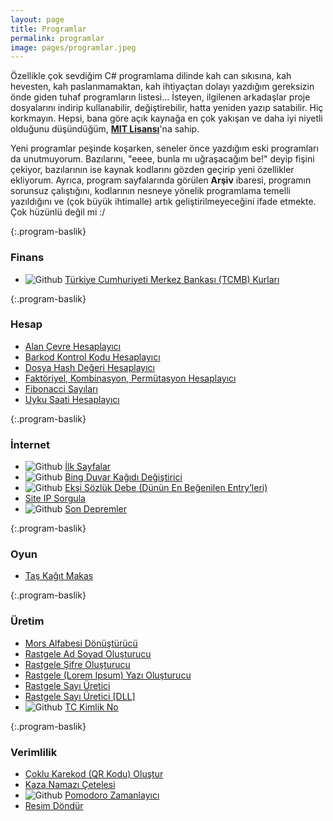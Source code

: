 ```yaml
---
layout: page
title: Programlar
permalink: programlar
image: pages/programlar.jpeg
---
```

Özellikle çok sevdiğim C# programlama dilinde kah can sıkısına, kah hevesten, kah paslanmamaktan, kah ihtiyaçtan dolayı yazdığım gereksizin önde giden tuhaf programların listesi... İsteyen, ilgilenen arkadaşlar proje dosyalarını indirip kullanabilir, değiştirebilir, hatta yeniden yazıp satabilir. Hiç korkmayın. Hepsi, bana göre açık kaynağa en çok yakışan ve daha iyi niyetli olduğunu düşündüğüm, **[MIT Lisansı](https://choosealicense.com/licenses/mit)**'na sahip.

Yeni programlar peşinde koşarken, seneler önce yazdığım eski programları da unutmuyorum. Bazılarını, "eeee, bunla mı uğraşacağım be!" deyip fişini çekiyor, bazılarının ise kaynak kodlarını gözden geçirip yeni özellikler ekliyorum. Ayrıca, program sayfalarında görülen **Arşiv** ibaresi, programın sorunsuz çalıştığını, kodlarının nesneye yönelik programlama temelli yazıldığını ve (çok büyük ihtimalle) artık geliştirilmeyeceğini ifade etmekte. Çok hüzünlü değil mi :/ 

{:.program-baslik}
### Finans
* ![Github](https://img.shields.io/badge/GitHub-gray.svg?style=flat) [Türkiye Cumhuriyeti Merkez Bankası (TCMB) Kurları](/programlar/tcmb-kurlari)

{:.program-baslik}
### Hesap
* [Alan Çevre Hesaplayıcı](/programlar/alan-cevre-hesaplayici)
* [Barkod Kontrol Kodu Hesaplayıcı](/programlar/barkod-kontrol-kodu-hesaplayici)
* [Dosya Hash Değeri Hesaplayıcı](/programlar/dosya-hash-degeri-hesaplayici)
* [Faktöriyel, Kombinasyon, Permütasyon Hesaplayıcı](/programlar/fkp-hesaplayici)
* [Fibonacci Sayıları](/programlar/fibonacci-sayilari)
* [Uyku Saati Hesaplayıcı](/programlar/uyku-saati-hesaplayici)

{:.program-baslik}
### İnternet
* ![Github](https://img.shields.io/badge/GitHub-gray.svg?style=flat) [İlk Sayfalar](/programlar/ilk-sayfalar)
* ![Github](https://img.shields.io/badge/GitHub-gray.svg?style=flat) [Bing Duvar Kağıdı Değiştirici](/programlar/bing-duvar-kagidi-degistirici) 
* ![Github](https://img.shields.io/badge/GitHub-gray.svg?style=flat) [Ekşi Sözlük Debe (Dünün En Beğenilen Entry’leri)](/programlar/eksi-sozluk-debe)
* [Site IP Sorgula](/programlar/site-ip-sorgula)
* ![Github](https://img.shields.io/badge/GitHub-gray.svg?style=flat) [Son Depremler](/programlar/son-depremler)

{:.program-baslik}
### Oyun
* [Taş Kağıt Makas](/programlar/tas-kagit-makas)

{:.program-baslik}
### Üretim
* [Mors Alfabesi Dönüştürücü](/programlar/mors-alfabesi-donusturucu)
* [Rastgele Ad Soyad Oluşturucu](/programlar/rastgele-ad-soyad-olusturucu)
* [Rastgele Şifre Oluşturucu](/programlar/rastgele-sifre-olusturucu)
* [Rastgele (Lorem Ipsum) Yazı Oluşturucu](/programlar/rastgele-yazi-olusturucu)
* [Rastgele Sayı Üretici](/programlar/rastgele-sayi-uretici)
* [Rastgele Sayı Üretici [DLL]](/programlar/rastgele-sayi-uretici-dll)
* ![Github](https://img.shields.io/badge/GitHub-gray.svg?style=flat) [TC Kimlik No](/programlar/tc-kimlik-no)

{:.program-baslik}
### Verimlilik
* [Çoklu Karekod (QR Kodu) Oluştur](/programlar/coklu-karekod-olustur)
* [Kaza Namazı Çetelesi](/programlar/kaza-namazi-cetelesi)
* ![Github](https://img.shields.io/badge/GitHub-gray.svg?style=flat) [Pomodoro Zamanlayıcı](/programlar/pomodoro-zamanlayici)
* [Resim Döndür](/programlar/resim-dondur)